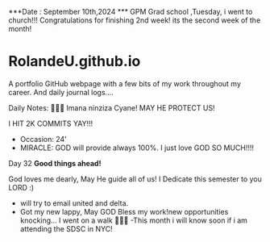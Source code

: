***Date : September 10th,2024 *** GPM Grad school ,Tuesday, i went to church!!! Congratulations for finishing 2nd week! its the second week of the month!
# RolandeU.github.io

A portfolio GitHub webpage with a few bits of my work throughout my career. And daily journal logs....

Daily Notes:
💚🙏🏾 Imana ninziza Cyane! MAY HE PROTECT US!

I HIT 2K COMMITS YAY!!!

- Occasion: 24'
- MIRACLE: GOD will provide always 100%. I just love GOD SO MUCH!!!!

Day 32 **Good things ahead!** 

God loves me dearly, May He guide all of  us!
I Dedicate this semester to you LORD :)

- will try to email united and delta.
- Got my new lappy, May GOD Bless my work!new opportunities knocking...
I went on a walk 💚💚💚
-This month i will know soon if i am attending the SDSC in NYC!
   






